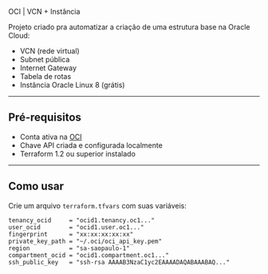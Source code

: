 OCI | VCN + Instância

Projeto criado pra automatizar a criação de uma estrutura base na Oracle Cloud:

- VCN (rede virtual)
- Subnet pública
- Internet Gateway
- Tabela de rotas
- Instância Oracle Linux 8 (grátis)

---

## Pré-requisitos

- Conta ativa na [OCI](https://cloud.oracle.com/)
- Chave API criada e configurada localmente
- Terraform 1.2 ou superior instalado

---

## Como usar

Crie um arquivo `terraform.tfvars` com suas variáveis:

```hcl
tenancy_ocid     = "ocid1.tenancy.oc1..."
user_ocid        = "ocid1.user.oc1..."
fingerprint      = "xx:xx:xx:xx:xx"
private_key_path = "~/.oci/oci_api_key.pem"
region           = "sa-saopaulo-1"
compartment_ocid = "ocid1.compartment.oc1..."
ssh_public_key   = "ssh-rsa AAAAB3NzaC1yc2EAAAADAQABAAABAQ..."
